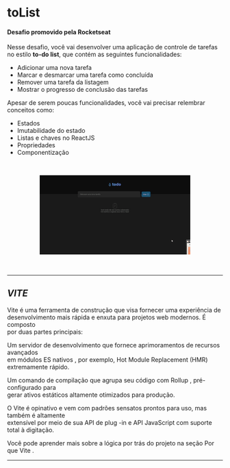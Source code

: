 # toList

#### Desafio promovido pela Rocketseat

Nesse desafio, você vai desenvolver uma aplicação de controle de 
tarefas no estilo **to-do list**, que contém as seguintes funcionalidades:

- Adicionar uma nova tarefa
- Marcar e desmarcar uma tarefa como concluída
- Remover uma tarefa da listagem
- Mostrar o progresso de conclusão das tarefas

Apesar de serem poucas funcionalidades, você vai precisar relembrar conceitos como:

- Estados
- Imutabilidade do estado
- Listas e chaves no ReactJS
- Propriedades
- Componentização


<br />
<p align="center"> <img src="src/assets/illustration.gif"  width ="70%"> </p>
<br />

---

##  *VITE*

Vite é uma ferramenta  de construção que visa fornecer uma experiência de <br/>
desenvolvimento mais rápida e enxuta para projetos web modernos. É composto<br/>
 por duas partes principais:

Um servidor de desenvolvimento que fornece aprimoramentos de recursos avançados<br/>
 em módulos ES nativos , por exemplo, Hot Module Replacement (HMR) extremamente rápido.

Um comando de compilação que agrupa seu código com Rollup , pré-configurado para <br/>
gerar ativos estáticos altamente otimizados para produção.

O Vite é opinativo e vem com padrões sensatos prontos para uso, mas também é altamente<br/>
extensível por meio de sua API de plug -in e API JavaScript com suporte total à digitação.

Você pode aprender mais sobre a lógica por trás do projeto na seção Por que Vite .



---


